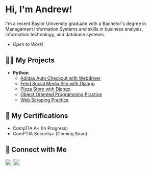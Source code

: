 <h1> Hi, I'm Andrew! </h1>

I'm a recent Baylor University graduate with a Bachelor's degree in Management Information Systems and skills in business analysis, information technology, and database systems.
- *Open to Work!*

<h2> 👨‍💻 My  Projects </h2>

- <b> Python </b>
  - [Adidas Auto Checkout with Webdriver](https://github.com/aslatt13/Adidas-Autocheckout)
  - [Feed Social Media Site with Django](https://github.com/aslatt13/Django_Feed)
  - [Pizza Store with Django](https://github.com/aslatt13/Pizzeria)
  - [Object Oriented Programming Practice](https://github.com/aslatt13/OOP)
  - [Web Scraping Practice](https://github.com/aslatt13/webscraping)

<h2> 📄 My Certifications </h2>

- CompTIA A+ (In Progress)
- ComPTIA Security+ (Coming Soon)

<h2> 🤳 Connect with Me </h2>

[<img align="left" alt="JoshMadakor | LinkedIn" width="22px" src="https://cdn.jsdelivr.net/npm/simple-icons@v3/icons/linkedin.svg" />][linkedin]
[<img align="left" alt="JoshMadakor | Instagram" width="22px" src="https://cdn.jsdelivr.net/npm/simple-icons@v3/icons/instagram.svg" />][instagram]

[linkedin]: https://linkedin.com/in/andrewcslattery/
[instagram]: https://www.instagram.com/andrewslattery_/

